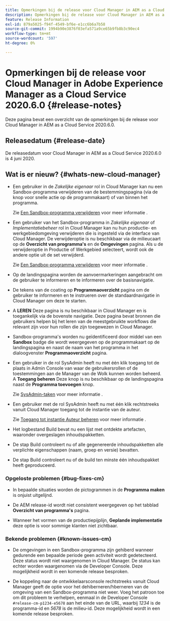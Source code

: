 ```yaml
---
title: Opmerkingen bij de release voor Cloud Manager in AEM as a Cloud Service versie 2020.6.0
description: Opmerkingen bij de release voor Cloud Manager in AEM as a Cloud Service versie 2020.6.0
feature: Release Information
exl-id: 879a5025-f94f-4549-bf6e-e1cc6b6a7b58
source-git-commit: 1994b90e3876f03efa571a9ce65b9fb8b3c90ec4
workflow-type: tm+mt
source-wordcount: '597'
ht-degree: 0%

---
```


# Opmerkingen bij de release voor Cloud Manager in Adobe Experience Manager as a Cloud Service 2020.6.0 {#release-notes}

Deze pagina bevat een overzicht van de opmerkingen bij de release voor Cloud Manager in AEM as a Cloud Service 2020.6.0.

## Releasedatum {#release-date}

De releasedatum voor Cloud Manager in AEM as a Cloud Service 2020.6.0 is 4 juni 2020.

## Wat is er nieuw? {#whats-new-cloud-manager}

* Een gebruiker in de *Zakelijke eigenaar* rol in Cloud Manager kan nu een Sandbox-programma verwijderen van de bestemmingspagina (via de knop voor snelle actie op de programmakaart) of van binnen het programma.

  Zie [Een Sandbox-programma verwijderen](https://experienceleague.adobe.com/docs/experience-manager-cloud-service/onboarding/getting-access/cloud-service-programs/creating-a-program.html) voor meer informatie .

* Een gebruiker van het Sandbox-programma in *Zakelijke eigenaar* of *Implementatiebeheer* rol in Cloud Manager kan nu hun productie- en werkgebiedomgeving verwijderen die is ingesteld via de interface van Cloud Manager. De verwijderoptie is nu beschikbaar via de milieucaart op de **Overzicht van programma&#39;s** en de **Omgevingen** pagina. Als u de verwijderoptie in Productie of Werkgebied selecteert, wordt ook de andere optie uit de set verwijderd.

  Zie [Een Sandbox-programma verwijderen](https://experienceleague.adobe.com/docs/experience-manager-cloud-service/onboarding/getting-access/cloud-service-programs/creating-a-program.html) voor meer informatie .

* Op de landingspagina worden de aanvoermarkeringen aangebracht om de gebruiker te informeren en te informeren over de basisnavigatie.

* De tekens van de coating op **Programmaoverzicht** pagina om de gebruiker te informeren en te instrueren over de standaardnavigatie in Cloud Manager om deze te starten.

* A **LEREN** Deze pagina is nu beschikbaar in Cloud Manager en is toegankelijk via de bovenste navigatie. Deze pagina bevat bronnen die gebruikers helpen bij het leren van de meestgebruikte workflows die relevant zijn voor hun rollen die zijn toegewezen in Cloud Manager.

* Sandbox-programma&#39;s worden nu geïdentificeerd door middel van een **Sandbox** badge die wordt weergegeven op de programmakaart op de landingspagina en naast de naam van het programma in het dialoogvenster **Programmaoverzicht** pagina.

* Een gebruiker in de rol SysAdmin heeft nu met één klik toegang tot de plaats in Admin Console van waar de gebruikersrollen of de toestemmingen aan de Manager van de Wolk kunnen worden beheerd. A **Toegang beheren** Deze knop is nu beschikbaar op de landingspagina naast de **Programma toevoegen** knop.

  Zie [SysAdmin-taken](https://experienceleague.adobe.com/docs/experience-manager-cloud-service/onboarding/getting-access/navigation.html#sysadmin-tasks) voor meer informatie .

* Een gebruiker met de rol SysAdmin heeft nu met één klik rechtstreeks vanuit Cloud Manager toegang tot de instantie van de auteur.

  Zie [Toegang tot instantie Auteur beheren](https://experienceleague.adobe.com/docs/experience-manager-cloud-service/onboarding/getting-access/navigation.html#manage-access-aem) voor meer informatie .

* Het logbestand Build bevat nu een lijst met ontdekte artefacten, waaronder overgeslagen inhoudspakketten.

* De stap Build controleert nu of alle gegenereerde inhoudspakketten alle verplichte eigenschappen (naam, groep en versie) bevatten.

* De stap Build controleert nu of de build ten minste één inhoudspakket heeft geproduceerd.

### Opgeloste problemen {#bug-fixes-cm}

* In bepaalde situaties worden de pictogrammen in de **Programma maken** is onjuist uitgelijnd.

* De AEM release-id wordt niet consistent weergegeven op het tabblad **Overzicht van programma&#39;s** pagina.

* Wanneer het vormen van de productiepijplijn, **Geplande implementatie** deze optie is voor sommige klanten niet zichtbaar.

### Bekende problemen {#known-issues-cm}

* De omgevingen in een Sandbox-programma zijn gehiberd wanneer gedurende een bepaalde periode geen activiteit wordt gedetecteerd. Deze status wordt niet waargenomen in Cloud Manager. De status kan echter worden waargenomen via de Developer Console. Deze mogelijkheid wordt in een komende release besproken.

* De koppeling naar de ontwikkelaarsconsole rechtstreeks vanuit Cloud Manager geeft de optie voor het dehiberneren/hberneren van de omgeving van een Sandbox-programma niet weer. Voeg het patroon toe om dit probleem te verhelpen, eenmaal in de Developer Console `#release-cm-p1234-e5678` aan het einde van de URL, waarbij *1234* is de programma-id en *5678* is de milieu-id. Deze mogelijkheid wordt in een komende release besproken.
